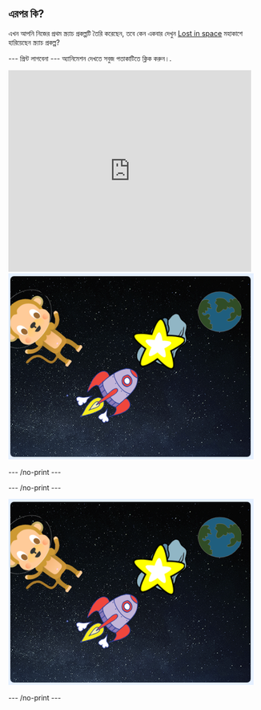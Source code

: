 ## এরপর কি?

এখন আপনি নিজের প্রথম স্ক্র্যাচ প্রকল্পটি তৈরি করেছেন, তবে কেন একবার দেখুন [Lost in space](https://projects.raspberrypi.org/en/projects/lost-in-space?utm_source=pathway&utm_medium=whatnext&utm_campaign=projects) মহাকাশে হারিয়েছেন স্ক্র্যাচ প্রকল্প?

\--- প্রিন্ট লাগবেনা \--- অ্যানিমেশন দেখতে সবুজ পতাকাটিতে ক্লিক করুন।.

<div class="scratch-preview">
  <iframe allowtransparency="true" width="485" height="402" src="https://scratch.mit.edu/projects/embed/276873231/?autostart=false" frameborder="0" scrolling="no"></iframe>
  <img src="images/space-final.png">
</div>

\--- /no-print \---

\--- /no-print \---

![সম্পূর্ণ প্রকল্প](images/space-final.png)

\--- /no-print \---